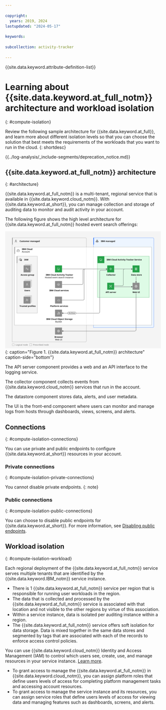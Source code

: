 ```yaml
---

copyright:
  years: 2019, 2024
lastupdated: "2024-05-17"

keywords:

subcollection: activity-tracker

---
```


{{site.data.keyword.attribute-definition-list}}


# Learning about {{site.data.keyword.at_full_notm}} architecture and workload isolation
{: #compute-isolation}

Review the following sample architecture for {{site.data.keyword.at_full}}, and learn more about different isolation levels so that you can choose the solution that best meets the requirements of the workloads that you want to run in the cloud.
{: shortdesc}

<!-- Common deprecation statement -->
{{../log-analysis/_include-segments/deprecation_notice.md}}

## {{site.data.keyword.at_full_notm}} architecture
{: #architecture}

{{site.data.keyword.at_full_notm}} is a multi-tenant, regional service that is available in {{site.data.keyword.cloud_notm}}. With {{site.data.keyword.at_short}}, you can manage collection and storage of auditing data to monitor and audit activity in your account.


The following figure shows the high level architecture for {{site.data.keyword.at_full_notm}} hosted event search offerings:

![{{site.data.keyword.at_full_notm}} architecture](images/Activity-Tracker-Search-05-Architecture.svg "High level architecture for {{site.data.keyword.at_full_notm}}"){: caption="Figure 1. {{site.data.keyword.at_full_notm}} architecture" caption-side="bottom"}

The API server component provides a web and an API interface to the logging service.

The collector component collects events from {{site.data.keyword.cloud_notm}} services that run in the account.

The datastore component stores data, alerts, and user metadata.

The UI is the front-end component where users can monitor and manage logs from hosts through dashboards, views, screens, and alerts.

## Connections
{: #compute-isolation-connections}

You can use private and public endpoints to configure {{site.data.keyword.at_short}} resources in your account.

### Private connections
{: #compute-isolation-private-connections}

You cannot disable private endpoints.
{: note}


### Public connections
{: #compute-isolation-public-connections}

You can choose to disable public endpoints for {{site.data.keyword.at_short}}. For more information, see [Disabling public endpoints](/docs/activity-tracker?topic=activity-tracker-endpoints_manage).


## Workload isolation
{: #compute-isolation-workload}


Each regional deployment of the {{site.data.keyword.at_full_notm}} service serves multiple tenants that are identified by the {{site.data.keyword.IBM_notm}} service instance.

* There is 1 {{site.data.keyword.at_full_notm}} service per region that is responsible for running user workloads in the region.
* The data that is collected and processed by the {{site.data.keyword.at_full_notm}} service is associated with that location and not visible to the other regions by virtue of this association.
* Within a service instance, data is isolated per auditing instance within a region.
* The {{site.data.keyword.at_full_notm}} service offers soft isolation for data storage. Data is mixed together in the same data stores and segmented by tags that are associated with each of the records to enforce access control policies.

You can use {{site.data.keyword.cloud_notm}} Identity and Access Management (IAM) to control which users see, create, use, and manage resources in your service instance. [Learn more](/docs/activity-tracker?topic=activity-tracker-iam).
* To grant access to manage the {{site.data.keyword.at_full_notm}} in {{site.data.keyword.cloud_notm}}, you can assign platform roles that define users levels of access for completing platform management tasks and accessing account resources.
* To grant access to manage the service instance and its resources, you can assign service roles that define users levels of access for viewing data and managing features such as dashboards, screens, and alerts.
